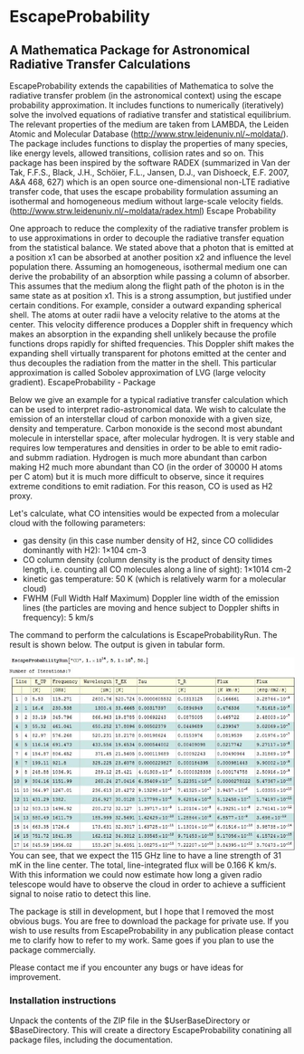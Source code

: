 # EscapeProbability
## A Mathematica Package for Astronomical Radiative Transfer Calculations

EscapeProbability extends the capabilities of Mathematica to solve the radiative transfer problem (in the astronomical context) using the escape probability approximation. It includes functions to numerically (iteratively) solve the involved equations of radiative transfer and statistical equilibrium. The relevant properties of the medium are taken from LAMBDA, the Leiden Atomic and Molecular Database (http://www.strw.leidenuniv.nl/~moldata/). The package includes functions to display the properties of many species, like energy levels, allowed transitions, collision rates and so on. This package has been inspired by the software RADEX (summarized in Van der Tak, F.F.S., Black, J.H., Schöier, F.L., Jansen, D.J., van Dishoeck, E.F. 2007, A&A 468, 627) which is an open source one-dimensional non-LTE radiative transfer code, that uses the escape probability formulation assuming an isothermal and homogeneous medium without large-scale velocity fields. (http://www.strw.leidenuniv.nl/~moldata/radex.html)
Escape Probability

One approach to reduce the complexity of the radiative transfer problem is to use approximations in order to decouple the radiative transfer equation from the statistical balance. We stated above that a photon that is emitted at a position x1 can be absorbed at another position x2 and influence the level population there. Assuming an homogeneous, isothermal medium one can derive the probability of an absorption while passing a column of absorber. This assumes that the medium along the flight path of the photon is in the same state as at position x1. This is a strong assumption, but justified under certain conditions. For example, consider a outward expanding spherical shell. The atoms at outer radii have a velocity relative to the atoms at the center. This velocity difference produces a Doppler shift in frequency which makes an absorption in the expanding shell unlikely because the profile functions drops rapidly for shifted frequencies. This Doppler shift makes the expanding shell virtually transparent for photons emitted at the center and thus decouples the radiation from the matter in the shell. This particular approximation is called Sobolev approximation of LVG (large velocity gradient).
EscapeProbability - Package

Below we give an example for a typical radiative transfer calculation which can be used to interpret radio-astronomical data. We wish to calculate the emission of an interstellar cloud of carbon monoxide with a given size, density and temperature. Carbon monoxide is the second most abundant molecule in interstellar space, after molecular hydrogen. It is very stable and requires low temperatures and densities in order to be able to emit radio- and submm radiation. Hydrogen is much more abundant than carbon making H2 much more abundant than CO (in the order of 30000 H atoms per C atom) but it is much more difficult to observe, since it requires extreme conditions to emit radiation. For this reason, CO is used as H2 proxy.  

Let's calculate, what CO intensities would be expected from a molecular cloud with the following parameters:

 * gas density (in this case number density of H2, since CO collidides dominantly with H2): 1×104 cm-3
 * CO column density (column density is the product of density times length, i.e. counting all CO molecules along a line of sight): 1×1014 cm-2
 * kinetic gas temperature: 50 K (which is relatively warm for a molecular cloud)
 * FWHM (Full Width Half Maximum) Doppler line width of the emission lines (the particles are moving and hence subject to Doppler shifts in frequency): 5 km/s

The command to perform the calculations is EscapeProbabilityRun. The result is shown below. The output is given in tabular form.

<img style="float: right;" src="https://github.com/Markusroellig/EscapeProbability/blob/master/EP1.jpg">
 

You can see, that we expect the 115 GHz line to have a line strength of 31 mK in the line center. The total, line-integrated flux will be 0.166 K km/s. With this information we could now estimate how long a given radio telescope would have to observe the cloud in order to achieve a sufficient signal to noise ratio to detect this line.

The package is still in development, but I hope that I removed the most obvious bugs. You are free to download the package for private use. If you wish to use results from EscapeProbability in any publication please contact me to clarify how to refer to my work. Same goes if you plan to use the package commercially.

Please contact me if you encounter any bugs or have ideas for improvement. 

### Installation instructions

Unpack the contents of the ZIP file in the $UserBaseDirectory or $BaseDirectory. This will create a directory EscapeProbability conatining all package files, including the documentation.
